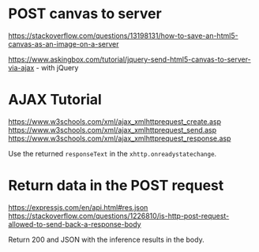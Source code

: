 # POST canvas to server

https://stackoverflow.com/questions/13198131/how-to-save-an-html5-canvas-as-an-image-on-a-server

https://www.askingbox.com/tutorial/jquery-send-html5-canvas-to-server-via-ajax - with jQuery

# AJAX Tutorial

https://www.w3schools.com/xml/ajax_xmlhttprequest_create.asp
https://www.w3schools.com/xml/ajax_xmlhttprequest_send.asp
https://www.w3schools.com/xml/ajax_xmlhttprequest_response.asp 

Use the returned `responseText` in the `xhttp.onreadystatechange`.

# Return data in the POST request

https://expressjs.com/en/api.html#res.json
https://stackoverflow.com/questions/1226810/is-http-post-request-allowed-to-send-back-a-response-body

Return 200 and JSON with the inference results in the body.